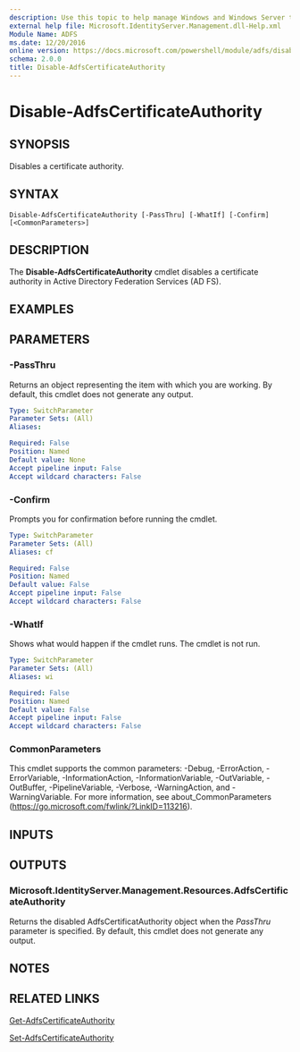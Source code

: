 ```yaml
---
description: Use this topic to help manage Windows and Windows Server technologies with Windows PowerShell.
external help file: Microsoft.IdentityServer.Management.dll-Help.xml
Module Name: ADFS
ms.date: 12/20/2016
online version: https://docs.microsoft.com/powershell/module/adfs/disable-adfscertificateauthority?view=windowsserver2022-ps&wt.mc_id=ps-gethelp
schema: 2.0.0
title: Disable-AdfsCertificateAuthority
---
```


# Disable-AdfsCertificateAuthority

## SYNOPSIS
Disables a certificate authority.

## SYNTAX

```
Disable-AdfsCertificateAuthority [-PassThru] [-WhatIf] [-Confirm] [<CommonParameters>]
```

## DESCRIPTION
The **Disable-AdfsCertificateAuthority** cmdlet disables a certificate authority in Active Directory Federation Services (AD FS).

## EXAMPLES

## PARAMETERS

### -PassThru
Returns an object representing the item with which you are working.
By default, this cmdlet does not generate any output.

```yaml
Type: SwitchParameter
Parameter Sets: (All)
Aliases: 

Required: False
Position: Named
Default value: None
Accept pipeline input: False
Accept wildcard characters: False
```

### -Confirm
Prompts you for confirmation before running the cmdlet.

```yaml
Type: SwitchParameter
Parameter Sets: (All)
Aliases: cf

Required: False
Position: Named
Default value: False
Accept pipeline input: False
Accept wildcard characters: False
```

### -WhatIf
Shows what would happen if the cmdlet runs.
The cmdlet is not run.

```yaml
Type: SwitchParameter
Parameter Sets: (All)
Aliases: wi

Required: False
Position: Named
Default value: False
Accept pipeline input: False
Accept wildcard characters: False
```

### CommonParameters
This cmdlet supports the common parameters: -Debug, -ErrorAction, -ErrorVariable, -InformationAction, -InformationVariable, -OutVariable, -OutBuffer, -PipelineVariable, -Verbose, -WarningAction, and -WarningVariable. For more information, see about_CommonParameters (https://go.microsoft.com/fwlink/?LinkID=113216).

## INPUTS

## OUTPUTS

### Microsoft.IdentityServer.Management.Resources.AdfsCertificateAuthority

Returns the disabled AdfsCertificatAuthority object when the *PassThru* parameter is specified. By default, this cmdlet does not generate any output.

## NOTES

## RELATED LINKS

[Get-AdfsCertificateAuthority](./Get-AdfsCertificateAuthority.md)

[Set-AdfsCertificateAuthority](./Set-AdfsCertificateAuthority.md)

